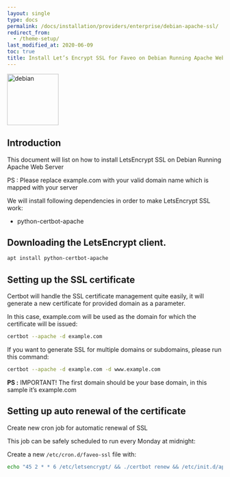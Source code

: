 ```yaml
---
layout: single
type: docs
permalink: /docs/installation/providers/enterprise/debian-apache-ssl/
redirect_from:
  - /theme-setup/
last_modified_at: 2020-06-09
toc: true
title: Install Let’s Encrypt SSL for Faveo on Debian Running Apache Web Server
---
```


<img alt="debian" src="https://upload.wikimedia.org/wikipedia/commons/thumb/4/4a/Debian-OpenLogo.svg/109px-Debian-OpenLogo.svg.png" width="120" height="120" />

## Introduction
This document will list on how to install LetsEncrypt SSL on Debian Running Apache Web Server

PS : Please replace example.com with your valid domain name which is mapped with your server

We will install following dependencies in order to make LetsEncrypt SSL work:

- python-certbot-apache


## Downloading the LetsEncrypt client.

```sh
apt install python-certbot-apache
```

## Setting up the SSL certificate

Certbot will handle the SSL certificate management quite easily, it will generate a new certificate for provided domain as a parameter.

In this case, example.com will be used as the domain for which the certificate will be issued:

```sh
certbot --apache -d example.com
```
If you want to generate SSL for multiple domains or subdomains, please run this command:

```sh
certbot --apache -d example.com -d www.example.com
```
**PS :** IMPORTANT! The first domain should be your base domain, in this sample it’s example.com

## Setting up auto renewal of the certificate

Create new cron job for automatic renewal of SSL

This job can be safely scheduled to run every Monday at midnight:

Create a new `/etc/cron.d/faveo-ssl` file with:

```sh
echo "45 2 * * 6 /etc/letsencrypt/ && ./certbot renew && /etc/init.d/apache2 restart " | sudo tee /etc/cron.d/faveo-ssl
```
